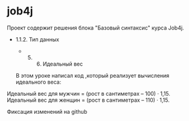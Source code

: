 # job4j
Проект содержит решения блока "Базовый синтаксис" курса Job4j.

- 1.1.2. Тип данных

  - 5. 6. Идеальный вес

  В этом уроке написал код  ,который  реализует
  вычисления идеального веса:


 Идеальный вес для мужчин = (рост в сантиметрах – 100) · 1,15.
 Идеальный вес для женщин = (рост в сантиметрах – 110) · 1,15.


Фиксация изменений на github